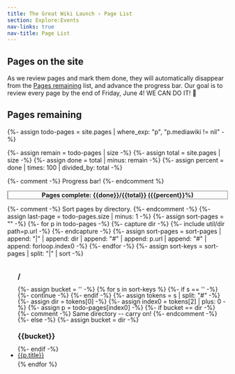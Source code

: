 ```yaml
---
title: The Great Wiki Launch › Page List
section: Explore:Events
nav-links: true
nav-title: Page List
---
```


<style>
.todo-list {
  column-width: 18em;
  column-gap: 2em;
  line-height: 1em;
}
.todo-list ul {
  break-inside: avoid;
}
.todo-list li {
  padding-bottom: 0.5em;
}
</style>

## Pages on the site

As we review pages and mark them done, they will automatically
disappear from the [Pages remaining](#pages-remaining) list,
and advance the progress bar. Our goal is to review every page
by the end of Friday, June 4! WE CAN DO IT! 💪

## Pages remaining

{%- assign todo-pages = site.pages | where_exp: "p", "p.mediawiki != nil" -%}

{%- assign remain = todo-pages | size -%}
{%- assign total = site.pages | size -%}
{%- assign done = total | minus: remain -%}
{%- assign percent = done | times: 100 | divided_by: total -%}

{%- comment -%} Progress bar! {%- endcomment %}
<style>
.progress-bar {
  width: 100%;
  border: 1px solid gray;
  position: relative;
  margin: 1em 0;
  text-align: center;
  font-weight: bold;
}
.progress-bar div {
  position: absolute;
  top: 0;
  opacity: 0.3;
  background-image: repeating-linear-gradient(120deg, skyblue, gold 30px, skyblue 30px, gold 60px);
  border-right: 1px solid black;
  height: 100%;
}
</style>
<div class="progress-bar">
  Pages complete: {{done}}/{{total}} ({{percent}}%)
  <div style="width: {{percent}}%"></div>
</div>

{%- comment -%} Sort pages by directory. {%- endcomment -%}
{%- assign last-page = todo-pages.size | minus: 1 -%}
{%- assign sort-pages = "" -%}
{%- for p in todo-pages -%}
  {%- capture dir -%} {%- include util/dir path=p.url -%} {%- endcapture -%}
  {%- assign sort-pages = sort-pages | append: "|"
    | append: dir | append: "#" | append: p.url
    | append: "#" | append: forloop.index0 -%}
{%- endfor -%}
{%- assign sort-keys = sort-pages | split: "|" | sort -%}

<div class="todo-list">
<ul>
<h3>/</h3>
{%- assign bucket = '' -%}
{% for s in sort-keys %}
  {%- if s == '' -%} {%- continue -%} {%- endif -%}
  {%- assign tokens = s | split: "#" -%}
  {%- assign dir = tokens[0] -%}
  {%- assign index0 = tokens[2] | plus: 0 -%}
  {%- assign p = todo-pages[index0] -%}
  {%- if bucket == dir -%}
    {%- comment -%} Same directory -- carry on! {%- endcomment -%}
  {%- else -%}
    {%- assign bucket = dir -%}
  </ul>
  <ul>
  <h3>{{bucket}}</h3>
  {%- endif -%}
<li><a href="{{p.url | replace: "/index", ""}}">{{p.title}}</a></li>
{% endfor %}
</ul>
</div>
